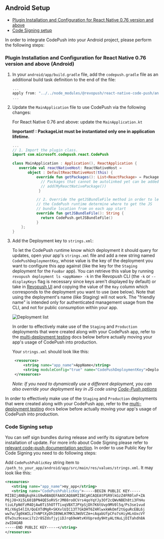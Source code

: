 ## Android Setup

* [Plugin Installation and Configuration for React Native 0.76 version and above](#plugin-installation-and-configuration-for-react-native-060-version-and-above-android)
* [Code Signing setup](#code-signing-setup)

In order to integrate CodePush into your Android project, please perform the following steps:

### Plugin Installation and Configuration for React Native 0.76 version and above (Android)


1. In your `android/app/build.gradle` file, add the `codepush.gradle` file as an additional build task definition to the end of the file:

    ```gradle
    ...
    apply from: "../../node_modules/@revopush/react-native-code-push/android/codepush.gradle"
    ...
    ```

2. Update the `MainApplication` file to use CodePush via the following changes:

   For React Native 0.76 and above: update the `MainApplication.kt`

   **Important! : PackageList must be instantiated only one in application lifetime.**

    ```kotlin
    ...
    // 1. Import the plugin class.
    import com.microsoft.codepush.react.CodePush

    class MainApplication : Application(), ReactApplication {
       override val reactNativeHost: ReactNativeHost =
           object : DefaultReactNativeHost(this) {
               override fun getPackages(): List<ReactPackage> = PackageList(this).packages.apply {
                 // Packages that cannot be autolinked yet can be added manually here, for example:
                 // add(MyReactNativePackage())
                }

               // 2. Override the getJSBundleFile method in order to let
               // the CodePush runtime determine where to get the JS
               // bundle location from on each app start
               override fun getJSBundleFile(): String {
                 return CodePush.getJSBundleFile() 
               }
        };
    }
    ```


3. Add the Deployment key to `strings.xml`:

   To let the CodePush runtime know which deployment it should query for updates, open your app's `strings.xml` file and 
add a new string named `CodePushDeploymentKey`, whose value is the key of the deployment you want to configure this app against 
(like the key for the `Staging` deployment for the `FooBar` app). You can retrieve this value by running `revopush deployment ls <appName> -k` 
in the Revopush CLI (the `-k` or `--displayKeys` flag is necessary since keys aren't displayed by default) or take in [Revopush UI](https://app.revopush.org/applications) 
and copying the value of the `Key` column which corresponds to the deployment you want to use (see below). Note that using the deployment's name (like Staging) will not work. 
The "friendly name" is intended only for authenticated management usage from the CLI, and not for public consumption within your app.

   ![Deployment list](https://cloud.githubusercontent.com/assets/116461/11601733/13011d5e-9a8a-11e5-9ce2-b100498ffb34.png)

   In order to effectively make use of the `Staging` and `Production` deployments that were created along with your CodePush app, refer to the [multi-deployment testing](../README.md#multi-deployment-testing) docs below before actually moving your app's usage of CodePush into production.

   Your `strings.xml` should look like this:

   ```xml
    <resources>
        <string name="app_name">AppName</string>
        <string moduleConfig="true" name="CodePushDeploymentKey">DeploymentKey</string>
    </resources>
    ```

   *Note: If you need to dynamically use a different deployment, you can also override your deployment key in JS code using [Code-Push options](./api-js.md#CodePushOptions)*


In order to effectively make use of the `Staging` and `Production` deployments that were created along with your CodePush app, refer to the [multi-deployment testing](../README.md#multi-deployment-testing) docs below before actually moving your app's usage of CodePush into production.



### Code Signing setup

You can self sign bundles during release and verify its signature before installation of update. For more info about Code Signing please refer to [relevant code-push documentation section](https://github.com/microsoft/code-push/tree/v3.0.1/cli#code-signing).
In order to use Public Key for Code Signing you need to do following steps:

Add `CodePushPublicKey` string item to `/path_to_your_app/android/app/src/main/res/values/strings.xml`. It may look like this:

 ```xml
 <resources>
    <string name="app_name">my_app</string>
    <string name="CodePushPublicKey">-----BEGIN PUBLIC KEY-----
MIIBIjANBgkqhkiG9w0BAQEFAAOCAQ8AMIIBCgKCAQEAtPSR9lkGzZ4FR0lxF+ZA
P6jJ8+Xi5L601BPN4QESoRVSrJM08roOCVrs4qoYqYJy3Of2cQWvNBEh8ti3FhHu
tiuLFpNdfzM4DjAw0Ti5hOTfTixqVBXTJPYpSjDh7K6tUvp9MV0l5q/Ps3se1vud
M1/X6g54lIX/QoEXTdMgR+SKXvlUIC13T7GkDHT6Z4RlwxkWkOmf2tGguRcEBL6j
ww7w/3g0kWILz7nNPtXyDhIB9WLH7MKSJWdVCZm+cAqabUfpCFo7sHiyHLnUxcVY
OTw3sz9ceaci7z2r8SZdsfjyjiDJrq69eWtvKVUpredy9HtyALtNuLjDITahdh8A
zwIDAQAB
-----END PUBLIC KEY-----</string>
</resources>
 ```
